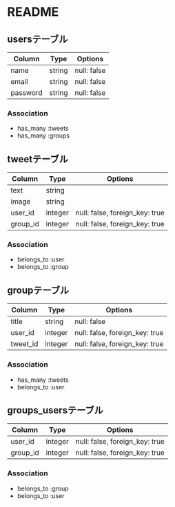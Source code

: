 # README

## usersテーブル
|Column|Type|Options|
|------|----|-------|
|name|string|null: false|
|email|string|null: false|
|password|string|null: false|

### Association
- has_many :tweets
- has_many :groups



## tweetテーブル
|Column|Type|Options|
|------|----|-------|
|text|string|
|image|string|
|user_id|integer|null: false, foreign_key: true|
|group_id|integer|null: false, foreign_key: true|

### Association
- belongs_to :user
- belongs_to :group


## groupテーブル
|Column|Type|Options|
|------|----|-------|
|title|string|null: false|
|user_id|integer|null: false, foreign_key: true|
|tweet_id|integer|null: false, foreign_key: true|

### Association
- has_many :tweets
- belongs_to :user



## groups_usersテーブル

|Column|Type|Options|
|------|----|-------|
|user_id|integer|null: false, foreign_key: true|
|group_id|integer|null: false, foreign_key: true|

### Association
- belongs_to :group
- belongs_to :user